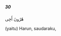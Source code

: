 ##### 30

<span class="ayah">هَٰرُونَ أَخِى</span>

<span class="ayah_translation">(yaitu) Harun, saudaraku,</span>
